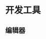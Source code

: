 <script setup>
import { editors } from './data.ts'

import NavContainer from '@/components/NavContainer/NavContainer.vue'
</script>

# 开发工具

## 编辑器

<NavContainer :items="editors" />
